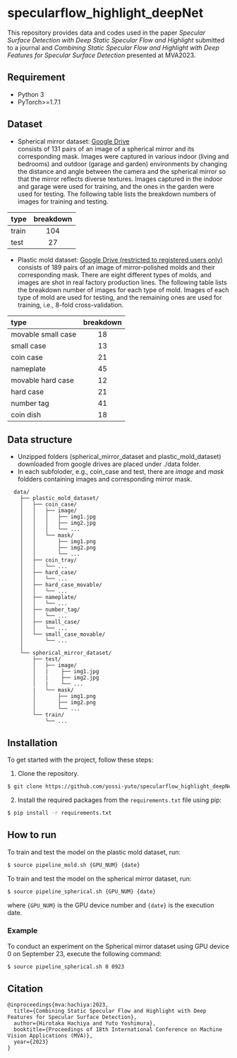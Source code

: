 # specularflow_highlight_deepNet


This repository provides data and codes used in the paper *Specular Surface Detection with Deep Static Specular Flow and Highlight* submitted to a journal and *Combining Static Specular Flow and Highlight with Deep Features for Specular Surface Detection* presented at MVA2023.

## Requirement
- Python 3
- PyTorch>=1.7.1

## Dataset
- Spherical mirror dataset: [Google Drive](https://drive.google.com/file/d/1ihubgbLd-IT8EQgjJ4EwJiYP-MSMA3IT/view?usp=sharing)  
consists of 131 pairs of an image of a spherical mirror and its corresponding mask.
Images were captured in various indoor (living and bedrooms) and outdoor (garage and garden) environments by changing the distance and angle between the camera and the spherical mirror so that the mirror reflects diverse textures.
Images captured in the indoor and garage were used for training, and the ones in the garden were used for testing.
The following table lists the breakdown numbers of images for training and testing.  

|  type  |  breakdown  |
|:---- |:----:|
|  train  |  104  |
|  test  |  27  |

- Plastic mold dataset: [Google Drive (restricted to registered users only)](https://drive.google.com/file/d/1rBLSxiyrWLV4eOzFQwJCbrcHaUaghVDy/view?usp=drive_link)  
consists of 189 pairs of an image of mirror-polished molds and their corresponding mask.
There are eight different types of molds, and images are shot in real factory production lines.
The following table lists the breakdown number of images for each type of mold.
Images of each type of mold are used for testing, and the remaining ones are used for training, i.e., 8-fold cross-validation.  

|  type  |  breakdown  |
|:----|:----:|
|  movable small case  |  18  |
|  small case  |  13  |
|  coin case  |  21  |
|  nameplate  |45|
|  movable hard case | 12|
|  hard case  |21|
|  number tag | 41|
|  coin dish  |18|


## Data structure
-  Unzipped folders (spherical_mirror_dataset and plastic_mold_dataset) downloaded from google drives are placed under ./data folder. 
- In each subfoloder, e.g., coin_case and test,  there are *image* and *mask* foldders containing images and corresponding mirror mask.

```
  data/
    ├── plastic_mold_dataset/
    │   ├── coin_case/
    │   │   ├── image/
    │   │   │   ├── img1.jpg
    │   │   │   ├── img2.jpg
    │   │   │   └── ...
    │   │   └── mask/  
    │   │       ├── img1.png
    │   │       ├── img2.png
    │   │       └── ...
    │   ├── coin_tray/
    │   │   └── ...
    │   ├── hard_case/
    │   │   └── ...
    │   ├── hard_case_movable/
    │   │   └── ...
    │   ├── nameplate/
    │   │   └── ...
    │   ├── number_tag/
    │   │   └── ...
    │   ├── small_case/
    │   │   └── ...
    │   └── small_case_movable/
    │       └── ...
    │ 
    └── spherical_mirror_dataset/
        ├── test/
        │   ├── image/
        │   |    ├── img1.jpg
        │   |    ├── img2.jpg
        │   |    └── ...
        |   └── mask/  
        │       ├── img1.png
        │       ├── img2.png
        │       └── ...
        └── train/
            └── ...
```


## Installation
To get started with the project, follow these steps:
1. Clone the repository.
```bash
$ git clone https://github.com/yossi-yuto/specularflow_highlight_deepNet.git
```
2. Install the required packages from the ```requirements.txt``` file using pip:
```bash
$ pip install -r requirements.txt
```

## How to run
To train and test the model on the plastic mold dataset, run:
```bash 
$ source pipeline_mold.sh {GPU_NUM} {date}
```
To train and test the model on the spherical mirror dataset, run:
```bash
$ source pipeline_spherical.sh {GPU_NUM} {date}
```
where `{GPU_NUM}` is the GPU device number and `{date}` is the execution date. 

### Example
To conduct an experiment on the Spherical mirror dataset using GPU device 0 on September 23, execute the following command:
```bash
$ source pipeline_spherical.sh 0 0923
```


## Citation
```
@inproceedings{mva:hachiya:2023,
  title={Combining Static Specular Flow and Highlight with Deep Features for Specular Surface Detection},
  author={Hirotaka Hachiya and Yuto Yoshimura},
  booktitle={Proceedings of 18th International Conference on Machine Vision Applications (MVA)},
  year={2023}
}

